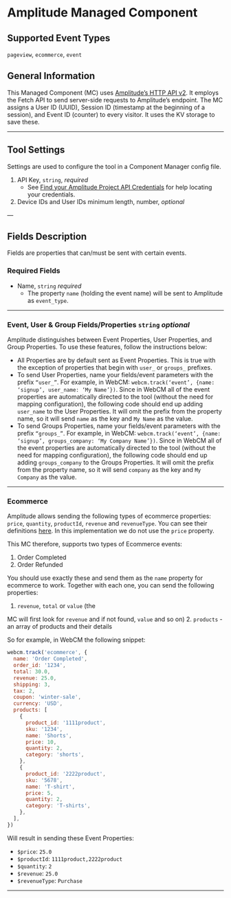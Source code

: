 # Amplitude Managed Component

## Supported Event Types

`pageview`, `ecommerce`, `event`

## General Information

This Managed Component (MC) uses [Amplitude’s HTTP API v2](https://www.docs.developers.amplitude.com/analytics/apis/http-v2-api-quickstart/). It employs the Fetch API to send server-side requests to Amplitude’s endpoint. The MC assigns a User ID (UUID), Session ID (timestamp at the beginning of a session), and Event ID (counter) to every visitor. It uses the KV storage to save these.

---

## Tool Settings

Settings are used to configure the tool in a Component Manager config file.

1. API Key, `string`, _required_
   - See [Find your Amplitude Project API Credentials](https://www.docs.developers.amplitude.com/analytics/find-api-credentials/) for help locating your credentials.
2. Device IDs and User IDs minimum length, number, _optional_

—

## Fields Description

Fields are properties that can/must be sent with certain events.

### Required Fields

- Name, `string` _required_
  - The property `name` (holding the event name) will be sent to Amplitude as `event_type`.

---

### Event, User & Group Fields/Properties `string` _optional_

Amplitude distinguishes between Event Properties, User Properties, and Group Properties. To use these features, follow the instructions below:

- All Properties are by default sent as Event Properties. This is true with the exception of properties that begin with `user_` or `groups_` prefixes.
- To send User Properties, name your fields/event parameters with the prefix `“user_”`. For example, in WebCM: `webcm.track(‘event’, {name: ‘signup’, user_name: ‘My Name’})`. Since in WebCM all of the event properties are automatically directed to the tool (without the need for mapping configuration), the following code should end up adding `user_name` to the User Properties. It will omit the prefix from the property name, so it will send `name` as the key and `My Name` as the value.
- To send Groups Properties, name your fields/event parameters with the prefix `“groups_”`. For example, in WebCM: `webcm.track(‘event’, {name: ‘signup’, groups_company: ‘My Company Name’})`. Since in WebCM all of the event properties are automatically directed to the tool (without the need for mapping configuration), the following code should end up adding `groups_company` to the Groups Properties. It will omit the prefix from the property name, so it will send `company` as the key and `My Company` as the value.

---

### Ecommerce

Amplitude allows sending the following types of ecommerce properties: `price`, `quantity`, `productId`, `revenue` and `revenueType`. You can see their definitions [here](https://www.docs.developers.amplitude.com/analytics/apis/http-v2-api/#keys-for-the-event-argument). In this implementation we do not use the `price` property.

This MC therefore, supports two types of Ecommerce events:

1. Order Completed
2. Order Refunded

You should use exactly these and send them as the `name` property for ecommerce to work. Together with each one, you can send the following properties:

1. `revenue`, `total` or `value` (the

MC will first look for `revenue` and if not found, `value` and so on) 2. `products` - an array of products and their details

So for example, in WebCM the following snippet:

```javascript
webcm.track('ecommerce', {
  name: 'Order Completed',
  order_id: '1234',
  total: 30.0,
  revenue: 25.0,
  shipping: 3,
  tax: 2,
  coupon: 'winter-sale',
  currency: 'USD',
  products: [
    {
      product_id: '1111product',
      sku: '1234',
      name: 'Shorts',
      price: 10,
      quantity: 2,
      category: 'shorts',
    },
    {
      product_id: '2222product',
      sku: '5678',
      name: 'T-shirt',
      price: 5,
      quantity: 2,
      category: 'T-shirts',
    },
  ],
})
```

Will result in sending these Event Properties:

- `$price`: `25.0`
- `$productId`: `1111product,2222product`
- `$quantity`: `2`
- `$revenue`: `25.0`
- `$revenueType`: `Purchase`

---
